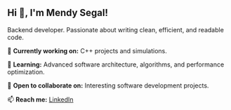 ## Hi 👋, I'm Mendy Segal!

Backend developer. Passionate about writing clean, efficient, and readable code.

🚀 **Currently working on:**
C++ projects and simulations.

🌱 **Learning:**
Advanced software architecture, algorithms, and performance optimization.

🤝 **Open to collaborate on:** 
Interesting software development projects.

📫 **Reach me:** 
[LinkedIn](https://www.linkedin.com/in/mendy-segal/)
